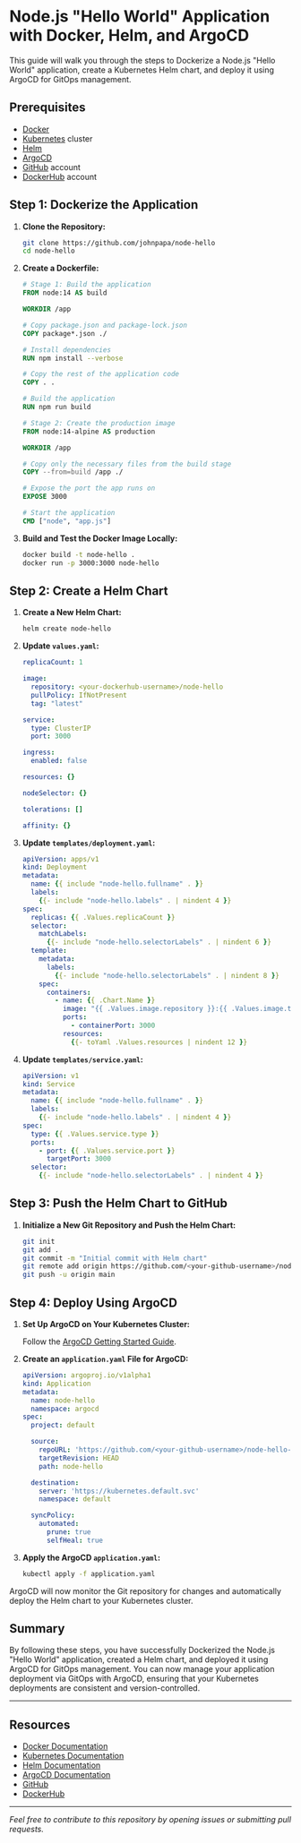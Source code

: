 # Node.js "Hello World" Application with Docker, Helm, and ArgoCD

This guide will walk you through the steps to Dockerize a Node.js "Hello World" application, create a Kubernetes Helm chart, and deploy it using ArgoCD for GitOps management.

## Prerequisites

- [Docker](https://www.docker.com/)
- [Kubernetes](https://kubernetes.io/) cluster
- [Helm](https://helm.sh/)
- [ArgoCD](https://argoproj.github.io/argo-cd/)
- [GitHub](https://github.com/) account
- [DockerHub](https://hub.docker.com/) account

## Step 1: Dockerize the Application

1. **Clone the Repository:**

    ```sh
    git clone https://github.com/johnpapa/node-hello
    cd node-hello
    ```

2. **Create a Dockerfile:**

    ```dockerfile
    # Stage 1: Build the application
    FROM node:14 AS build

    WORKDIR /app

    # Copy package.json and package-lock.json
    COPY package*.json ./

    # Install dependencies
    RUN npm install --verbose

    # Copy the rest of the application code
    COPY . .

    # Build the application
    RUN npm run build

    # Stage 2: Create the production image
    FROM node:14-alpine AS production

    WORKDIR /app

    # Copy only the necessary files from the build stage
    COPY --from=build /app ./

    # Expose the port the app runs on
    EXPOSE 3000

    # Start the application
    CMD ["node", "app.js"]
    ```

3. **Build and Test the Docker Image Locally:**

    ```sh
    docker build -t node-hello .
    docker run -p 3000:3000 node-hello
    ```

## Step 2: Create a Helm Chart

1. **Create a New Helm Chart:**

    ```sh
    helm create node-hello
    ```

2. **Update `values.yaml`:**

    ```yaml
    replicaCount: 1

    image:
      repository: <your-dockerhub-username>/node-hello
      pullPolicy: IfNotPresent
      tag: "latest"

    service:
      type: ClusterIP
      port: 3000

    ingress:
      enabled: false

    resources: {}

    nodeSelector: {}

    tolerations: []

    affinity: {}
    ```

3. **Update `templates/deployment.yaml`:**

    ```yaml
    apiVersion: apps/v1
    kind: Deployment
    metadata:
      name: {{ include "node-hello.fullname" . }}
      labels:
        {{- include "node-hello.labels" . | nindent 4 }}
    spec:
      replicas: {{ .Values.replicaCount }}
      selector:
        matchLabels:
          {{- include "node-hello.selectorLabels" . | nindent 6 }}
      template:
        metadata:
          labels:
            {{- include "node-hello.selectorLabels" . | nindent 8 }}
        spec:
          containers:
            - name: {{ .Chart.Name }}
              image: "{{ .Values.image.repository }}:{{ .Values.image.tag }}"
              ports:
                - containerPort: 3000
              resources:
                {{- toYaml .Values.resources | nindent 12 }}
    ```

4. **Update `templates/service.yaml`:**

    ```yaml
    apiVersion: v1
    kind: Service
    metadata:
      name: {{ include "node-hello.fullname" . }}
      labels:
        {{- include "node-hello.labels" . | nindent 4 }}
    spec:
      type: {{ .Values.service.type }}
      ports:
        - port: {{ .Values.service.port }}
          targetPort: 3000
      selector:
        {{- include "node-hello.selectorLabels" . | nindent 4 }}
    ```

## Step 3: Push the Helm Chart to GitHub

1. **Initialize a New Git Repository and Push the Helm Chart:**

    ```sh
    git init
    git add .
    git commit -m "Initial commit with Helm chart"
    git remote add origin https://github.com/<your-github-username>/node-hello-helm.git
    git push -u origin main
    ```

## Step 4: Deploy Using ArgoCD

1. **Set Up ArgoCD on Your Kubernetes Cluster:**

    Follow the [ArgoCD Getting Started Guide](https://argo-cd.readthedocs.io/en/stable/getting_started/).

2. **Create an `application.yaml` File for ArgoCD:**

    ```yaml
    apiVersion: argoproj.io/v1alpha1
    kind: Application
    metadata:
      name: node-hello
      namespace: argocd
    spec:
      project: default

      source:
        repoURL: 'https://github.com/<your-github-username>/node-hello-helm'
        targetRevision: HEAD
        path: node-hello

      destination:
        server: 'https://kubernetes.default.svc'
        namespace: default

      syncPolicy:
        automated:
          prune: true
          selfHeal: true
    ```

3. **Apply the ArgoCD `application.yaml`:**

    ```sh
    kubectl apply -f application.yaml
    ```

ArgoCD will now monitor the Git repository for changes and automatically deploy the Helm chart to your Kubernetes cluster.

## Summary

By following these steps, you have successfully Dockerized the Node.js "Hello World" application, created a Helm chart, and deployed it using ArgoCD for GitOps management. You can now manage your application deployment via GitOps with ArgoCD, ensuring that your Kubernetes deployments are consistent and version-controlled.

---

## Resources

- [Docker Documentation](https://docs.docker.com/)
- [Kubernetes Documentation](https://kubernetes.io/docs/home/)
- [Helm Documentation](https://helm.sh/docs/)
- [ArgoCD Documentation](https://argo-cd.readthedocs.io/en/stable/)
- [GitHub](https://github.com/)
- [DockerHub](https://hub.docker.com/)

---

*Feel free to contribute to this repository by opening issues or submitting pull requests.*
